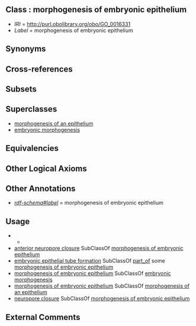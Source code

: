 
## Class : morphogenesis of embryonic epithelium

 * *IRI* = http://purl.obolibrary.org/obo/GO_0016331
 * *Label* = morphogenesis of embryonic epithelium

## Synonyms


## Cross-references


## Subsets


## Superclasses

 * [morphogenesis of an epithelium](../../GO/09/GO_0002009.md)
 * [embryonic morphogenesis](../../GO/98/GO_0048598.md)

## Equivalencies


## Other Logical Axioms


## Other Annotations

 * *[rdf-schema#label](../../el/rdf-schema#label.md)* = morphogenesis of embryonic epithelium

## Usage

 * -
 * [anterior neuropore closure](../../GO/06/GO_0021506.md) SubClassOf [morphogenesis of embryonic epithelium](../../GO/31/GO_0016331.md)
 * [embryonic epithelial tube formation](../../GO/38/GO_0001838.md) SubClassOf [part_of](../../BFO/50/BFO_0000050.md) some [morphogenesis of embryonic epithelium](../../GO/31/GO_0016331.md)
 * [morphogenesis of embryonic epithelium](../../GO/31/GO_0016331.md) SubClassOf [embryonic morphogenesis](../../GO/98/GO_0048598.md)
 * [morphogenesis of embryonic epithelium](../../GO/31/GO_0016331.md) SubClassOf [morphogenesis of an epithelium](../../GO/09/GO_0002009.md)
 * [neuropore closure](../../GO/95/GO_0021995.md) SubClassOf [morphogenesis of embryonic epithelium](../../GO/31/GO_0016331.md)

## External Comments

